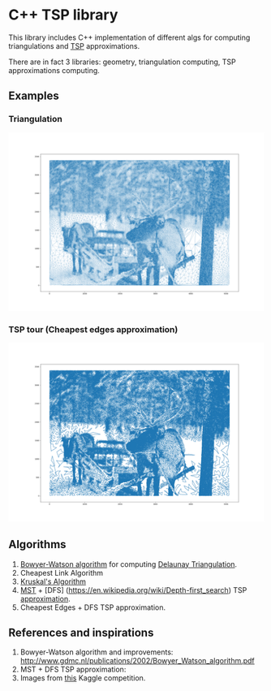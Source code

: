 # C++ TSP library

This library includes C++ implementation of different algs for computing triangulations and [TSP](https://en.wikipedia.org/wiki/Travelling_salesman_problem) approximations.

There are in fact 3 libraries: geometry, triangulation computing, TSP approximations computing.

## Examples
### Triangulation
![triang](Gallery/triangulation(ALL).png)
### TSP tour (Cheapest edges approximation)
![tsp](Gallery/improved(2).png)


## Algorithms

1. [Bowyer-Watson algorithm](https://en.wikipedia.org/wiki/Bowyer%E2%80%93Watson_algorithm) for computing [Delaunay Triangulation](https://en.wikipedia.org/wiki/Delaunay_triangulation).
2. Cheapest Link Algorithm
3. [Kruskal's Algorithm](https://en.wikipedia.org/wiki/Kruskal%27s_algorithm)
4. [MST](https://en.wikipedia.org/wiki/Minimum_spanning_tree) + [DFS] (https://en.wikipedia.org/wiki/Depth-first_search) TSP [approximation](https://en.wikipedia.org/wiki/Travelling_salesman_problem#Heuristic_and_approximation_algorithms).
5. Cheapest Edges + DFS TSP approximation.

## References and inspirations

1. Bowyer-Watson algorithm and improvements: http://www.gdmc.nl/publications/2002/Bowyer_Watson_algorithm.pdf
2. MST + DFS TSP approximation:
3. Images from [this](https://www.kaggle.com/c/traveling-santa-2018-prime-paths) Kaggle competition.

